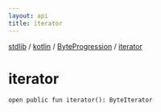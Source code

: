 ```yaml
---
layout: api
title: iterator
---
```

[stdlib](../../index.md) / [kotlin](../index.md) / [ByteProgression](index.md) / [iterator](iterator.md)

# iterator

```
open public fun iterator(): ByteIterator
```
